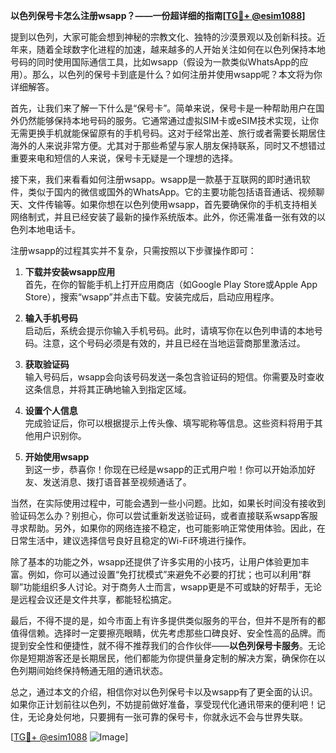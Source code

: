 **以色列保号卡怎么注册wsapp？——一份超详细的指南[[TG💪+ @esim1088](https://t.me/s/esim1088)]**

提到以色列，大家可能会想到神秘的宗教文化、独特的沙漠景观以及创新科技。近年来，随着全球数字化进程的加速，越来越多的人开始关注如何在以色列保持本地号码的同时使用国际通信工具，比如wsapp（假设为一款类似WhatsApp的应用）。那么，以色列的保号卡到底是什么？如何注册并使用wsapp呢？本文将为你详细解答。

首先，让我们来了解一下什么是“保号卡”。简单来说，保号卡是一种帮助用户在国外仍然能够保持本地号码的服务。它通常通过虚拟SIM卡或eSIM技术实现，让你无需更换手机就能保留原有的手机号码。这对于经常出差、旅行或者需要长期居住海外的人来说非常方便。尤其对于那些希望与家人朋友保持联系，同时又不想错过重要来电和短信的人来说，保号卡无疑是一个理想的选择。

接下来，我们来看看如何注册wsapp。wsapp是一款基于互联网的即时通讯软件，类似于国内的微信或国外的WhatsApp。它的主要功能包括语音通话、视频聊天、文件传输等。如果你想在以色列使用wsapp，首先要确保你的手机支持相关网络制式，并且已经安装了最新的操作系统版本。此外，你还需准备一张有效的以色列本地电话卡。

注册wsapp的过程其实并不复杂，只需按照以下步骤操作即可：

1. **下载并安装wsapp应用**  
   首先，在你的智能手机上打开应用商店（如Google Play Store或Apple App Store），搜索“wsapp”并点击下载。安装完成后，启动应用程序。

2. **输入手机号码**  
   启动后，系统会提示你输入手机号码。此时，请填写你在以色列申请的本地号码。注意，这个号码必须是有效的，并且已经在当地运营商那里激活过。

3. **获取验证码**  
   输入号码后，wsapp会向该号码发送一条包含验证码的短信。你需要及时查收这条信息，并将其正确地输入到指定区域。

4. **设置个人信息**  
   完成验证后，你可以根据提示上传头像、填写昵称等信息。这些资料将用于其他用户识别你。

5. **开始使用wsapp**  
   到这一步，恭喜你！你现在已经是wsapp的正式用户啦！你可以开始添加好友、发送消息、拨打语音甚至视频通话了。

当然，在实际使用过程中，可能会遇到一些小问题。比如，如果长时间没有接收到验证码怎么办？别担心，你可以尝试重新发送验证码，或者直接联系wsapp客服寻求帮助。另外，如果你的网络连接不稳定，也可能影响正常使用体验。因此，在日常生活中，建议选择信号良好且稳定的Wi-Fi环境进行操作。

除了基本的功能之外，wsapp还提供了许多实用的小技巧，让用户体验更加丰富。例如，你可以通过设置“免打扰模式”来避免不必要的打扰；也可以利用“群聊”功能组织多人讨论。对于商务人士而言，wsapp更是不可或缺的好帮手，无论是远程会议还是文件共享，都能轻松搞定。

最后，不得不提的是，如今市面上有许多提供类似服务的平台，但并不是所有的都值得信赖。选择时一定要擦亮眼睛，优先考虑那些口碑良好、安全性高的品牌。而提到安全性和便捷性，就不得不推荐我们的合作伙伴——**以色列保号卡服务**。无论你是短期游客还是长期居民，他们都能为你提供量身定制的解决方案，确保你在以色列期间始终保持畅通无阻的通讯状态。

总之，通过本文的介绍，相信你对以色列保号卡以及wsapp有了更全面的认识。如果你正计划前往以色列，不妨提前做好准备，享受现代化通讯带来的便利吧！记住，无论身处何地，只要拥有一张可靠的保号卡，你就永远不会与世界失联。

[[TG💪+ @esim1088](https://t.me/s/esim1088) ![Image](https://i.postimg.cc/4NQfJmqS/Snipaste-2025-05-13-00-14-12.png)]